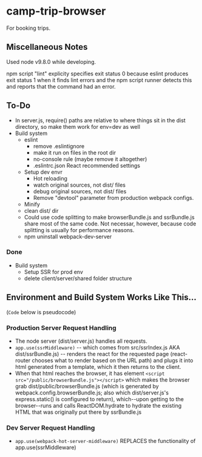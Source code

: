 # camp-trip-browser

For booking trips.

## Miscellaneous Notes

Used node v9.8.0 while developing.

npm script "lint" explicity specifies exit status 0 because eslint produces exit status 1 when it finds lint errors and the npm script runner detects this and reports that the command had an error.

## To-Do

- In server.js, require() paths are relative to where things sit in the dist directory, so make them work for env=dev as well
- Build system
  - eslint
    - remove .eslintignore
    - make it run on files in the root dir
    - no-console rule (maybe remove it altogether)
    - .eslintrc.json React recommended settings
  - Setup dev envr
    - Hot reloading
    - watch original sources, not dist/ files
    - debug original sources, not dist/ files
    - Remove "devtool" parameter from production webpack configs.
  - Minify
  - clean dist/ dir
  - Could use code splitting to make browserBundle.js and ssrBundle.js share most of the same code.  Not necessar, however, because code splitting is usually for performance reasons.
  - npm uninstall webpack-dev-server

### Done

- Build system
  - Setup SSR for prod env
  - delete client/server/shared folder structure

## Environment and Build System Works Like This...

(`Code` below is pseudocode)

### Production Server Request Handling

- The node server (dist/server.js) handles all requests.
- `app.use(ssrMiddleware)` -- which comes from src/ssrIndex.js AKA dist/ssrBundle.js) -- renders the react for the requested page (react-router chooses what to render based on the URL path) and plugs it into html generated from a template, which it then returns to the client.
- When that html reaches the browser, it has element `<script src="/public/browserBundle.js"></script>` which makes the browser grab dist/public/browserBundle.js (which is generated by webpack.config.browserBundle.js; also which dist/server.js's express.static() is configured to return), which--upon getting to the browser--runs and calls ReactDOM.hydrate to hydrate the existing HTML that was originally put there by ssrBundle.js

### Dev Server Request Handling

- `app.use(webpack-hot-server-middleware)` REPLACES the functionality of app.use(ssrMiddleware)
